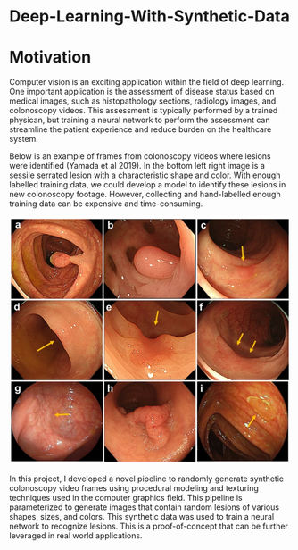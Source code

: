 # Deep-Learning-With-Synthetic-Data
 
# Motivation
Computer vision is an exciting application within the field of deep learning. One important application is the assessment of disease status based on medical images, such as histopathology sections, radiology images, and colonoscopy videos. This assessment is typically performed by a trained physican, but training a neural network to perform the assessment can streamline the patient experience and reduce burden on the healthcare system. 

Below is an example of frames from colonoscopy videos where lesions were identified (Yamada et al 2019). In the bottom left right image is a sessile serrated lesion with a characteristic shape and color. With enough labelled training data, we could develop a model to identify these lesions in new colonoscopy footage. However, collecting and hand-labelled enough training data can be expensive and time-consuming. 

![alt text](https://github.com/madhi-saranadasa/Deep-Learning-With-Synthetic-Data/blob/main/images/image1.png "Logo Title Text 1")

In this project, I developed a novel pipeline to randomly generate synthetic colonoscopy video frames using procedural modeling and texturing techniques used in the computer graphics field. This pipeline is parameterized to generate images that contain random lesions of various shapes, sizes, and colors. This synthetic data was used to train a neural network to recognize lesions. This is a proof-of-concept that can be further leveraged in real world applications. 